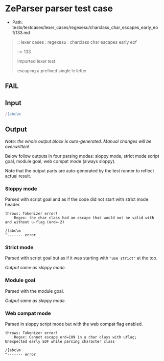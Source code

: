 # ZeParser parser test case

- Path: tests/testcases/lexer_cases/regexesu/charclass_char_escapes_early_eof/133.md

> :: lexer cases : regexesu : charclass char escapes early eof
>
> ::> 133
>
> Imported lexer test
>
> escaping a prefixed single lc letter

## FAIL

## Input

`````js
/[abc\m
`````

## Output

_Note: the whole output block is auto-generated. Manual changes will be overwritten!_

Below follow outputs in four parsing modes: sloppy mode, strict mode script goal, module goal, web compat mode (always sloppy).

Note that the output parts are auto-generated by the test runner to reflect actual result.

### Sloppy mode

Parsed with script goal and as if the code did not start with strict mode header.

`````
throws: Tokenizer error!
    Regex: the char class had an escape that would not be valid with and without u-flag (ord=-2)

/[abc\m
^------- error
`````

### Strict mode

Parsed with script goal but as if it was starting with `"use strict"` at the top.

_Output same as sloppy mode._

### Module goal

Parsed with the module goal.

_Output same as sloppy mode._

### Web compat mode

Parsed in sloppy script mode but with the web compat flag enabled.

`````
throws: Tokenizer error!
    Regex: Cannot escape ord=109 in a char class with uflag; Unexpected early EOF while parsing character class

/[abc\m
^------- error
`````

